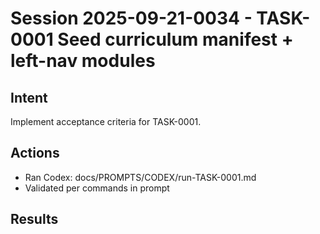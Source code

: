 # Session 2025-09-21-0034 - TASK-0001 Seed curriculum manifest + left-nav modules

## Intent
Implement acceptance criteria for TASK-0001.

## Actions
- Ran Codex: docs/PROMPTS/CODEX/run-TASK-0001.md
- Validated per commands in prompt

## Results
<fill after run>

